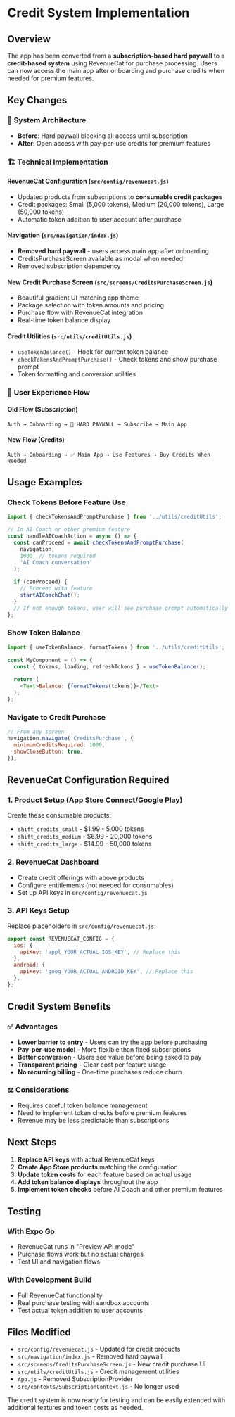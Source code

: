 # Credit System Implementation

## Overview
The app has been converted from a **subscription-based hard paywall** to a **credit-based system** using RevenueCat for purchase processing. Users can now access the main app after onboarding and purchase credits when needed for premium features.

## Key Changes

### 🔄 **System Architecture**
- **Before**: Hard paywall blocking all access until subscription
- **After**: Open access with pay-per-use credits for premium features

### 🏗️ **Technical Implementation**

#### RevenueCat Configuration (`src/config/revenuecat.js`)
- Updated products from subscriptions to **consumable credit packages**
- Credit packages: Small (5,000 tokens), Medium (20,000 tokens), Large (50,000 tokens)
- Automatic token addition to user account after purchase

#### Navigation (`src/navigation/index.js`)
- **Removed hard paywall** - users access main app after onboarding
- CreditsPurchaseScreen available as modal when needed
- Removed subscription dependency

#### New Credit Purchase Screen (`src/screens/CreditsPurchaseScreen.js`)
- Beautiful gradient UI matching app theme
- Package selection with token amounts and pricing
- Purchase flow with RevenueCat integration
- Real-time token balance display

#### Credit Utilities (`src/utils/creditUtils.js`)
- `useTokenBalance()` - Hook for current token balance
- `checkTokensAndPromptPurchase()` - Check tokens and show purchase prompt
- Token formatting and conversion utilities

### 🎯 **User Experience Flow**

#### Old Flow (Subscription)
```
Auth → Onboarding → 🚫 HARD PAYWALL → Subscribe → Main App
```

#### New Flow (Credits)
```
Auth → Onboarding → ✅ Main App → Use Features → Buy Credits When Needed
```

## Usage Examples

### Check Tokens Before Feature Use
```javascript
import { checkTokensAndPromptPurchase } from '../utils/creditUtils';

// In AI Coach or other premium feature
const handleAICoachAction = async () => {
  const canProceed = await checkTokensAndPromptPurchase(
    navigation,
    1000, // tokens required
    'AI Coach conversation'
  );
  
  if (canProceed) {
    // Proceed with feature
    startAICoachChat();
  }
  // If not enough tokens, user will see purchase prompt automatically
};
```

### Show Token Balance
```javascript
import { useTokenBalance, formatTokens } from '../utils/creditUtils';

const MyComponent = () => {
  const { tokens, loading, refreshTokens } = useTokenBalance();
  
  return (
    <Text>Balance: {formatTokens(tokens)}</Text>
  );
};
```

### Navigate to Credit Purchase
```javascript
// From any screen
navigation.navigate('CreditsPurchase', {
  minimumCreditsRequired: 1000,
  showCloseButton: true,
});
```

## RevenueCat Configuration Required

### 1. Product Setup (App Store Connect/Google Play)
Create these consumable products:
- `shift_credits_small` - $1.99 - 5,000 tokens
- `shift_credits_medium` - $6.99 - 20,000 tokens  
- `shift_credits_large` - $14.99 - 50,000 tokens

### 2. RevenueCat Dashboard
- Create credit offerings with above products
- Configure entitlements (not needed for consumables)
- Set up API keys in `src/config/revenuecat.js`

### 3. API Keys Setup
Replace placeholders in `src/config/revenuecat.js`:
```javascript
export const REVENUECAT_CONFIG = {
  ios: {
    apiKey: 'appl_YOUR_ACTUAL_IOS_KEY', // Replace this
  },
  android: {
    apiKey: 'goog_YOUR_ACTUAL_ANDROID_KEY', // Replace this
  },
};
```

## Credit System Benefits

### ✅ **Advantages**
- **Lower barrier to entry** - Users can try the app before purchasing
- **Pay-per-use model** - More flexible than fixed subscriptions  
- **Better conversion** - Users see value before being asked to pay
- **Transparent pricing** - Clear cost per feature usage
- **No recurring billing** - One-time purchases reduce churn

### ⚖️ **Considerations**
- Requires careful token balance management
- Need to implement token checks before premium features
- Revenue may be less predictable than subscriptions

## Next Steps

1. **Replace API keys** with actual RevenueCat keys
2. **Create App Store products** matching the configuration
3. **Update token costs** for each feature based on actual usage
4. **Add token balance displays** throughout the app
5. **Implement token checks** before AI Coach and other premium features

## Testing

### With Expo Go
- RevenueCat runs in "Preview API mode"
- Purchase flows work but no actual charges
- Test UI and navigation flows

### With Development Build
- Full RevenueCat functionality
- Real purchase testing with sandbox accounts
- Test actual token addition to user accounts

## Files Modified

- `src/config/revenuecat.js` - Updated for credit products
- `src/navigation/index.js` - Removed hard paywall
- `src/screens/CreditsPurchaseScreen.js` - New credit purchase UI
- `src/utils/creditUtils.js` - Credit management utilities
- `App.js` - Removed SubscriptionProvider
- `src/contexts/SubscriptionContext.js` - No longer used

The credit system is now ready for testing and can be easily extended with additional features and token costs as needed. 